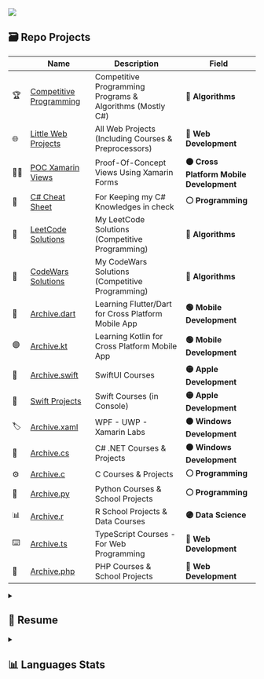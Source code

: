 <div align="center" style="display: flex; flex-direction: row; vertical-align: middle;">
  <img class="img" src="https://github-readme-stats.vercel.app/api/top-langs/?username=kol-ui&langs_count=10&hide=cmake,makefile&layout=compact&custom_title=📊%20Global%20Most%20Used%20Languages&title_color=FFD700&border_color=A9A9A9&theme=github_dark" />
</div>




<!--
<div align="center" style="display: flex; flex-direction: row; vertical-align: middle;">
  <img class="img" src="https://leetcard.jacoblin.cool/Kol-UI?ext=activity" />
  <img class="img" src="https://leetcard.jacoblin.cool/Kol-UI?ext=activity" />
</div>
-->


## 🗃 Repo Projects
| | Name | Description       | Field |
|-|-|------------------------------|-----|
|🏆|[Competitive Programming](https://github.com/Kol-UI/Competitive-Programming)|Competitive Programming Programs & Algorithms (Mostly C#)|**🔴 Algorithms**|
|🌐|[Little Web Projects](https://github.com/Kol-UI/Little-Web-Projects)| All Web Projects (Including Courses & Preprocessors)|**🔵 Web Development**|
|👨‍💻|[POC Xamarin Views](https://github.com/Kol-UI/POC-Xamarin-Views)| Proof-Of-Concept Views Using Xamarin Forms|**⚫ Cross Platform Mobile Development**|
|📝|[C# Cheat Sheet](https://github.com/Kol-UI/CSharp-CheatSheet)| For Keeping my C# Knowledges in check|**⚪ Programming**|
|🥇|[LeetCode Solutions](https://github.com/Kol-UI/Competitive-Programming/tree/main/CompetitiveProgramming/LeetCode)|My LeetCode Solutions (Competitive Programming)|**🔴 Algorithms**|
|🎯|[CodeWars Solutions](https://github.com/Kol-UI/Competitive-Programming/tree/main/CompetitiveProgramming/CodeWars)|My CodeWars Solutions (Competitive Programming)|**🔴 Algorithms**|
|📱|[Archive.dart](https://github.com/Kol-UI/ArchiveDartFlutter)| Learning Flutter/Dart for Cross Platform Mobile App|**🟢 Mobile Development**|
|🟣|[Archive.kt](https://github.com/Kol-UI/ArchiveKotlin)| Learning Kotlin for Cross Platform Mobile App|**🟢 Mobile Development**|
|🍏|[Archive.swift](https://github.com/Kol-UI/ArchiveSwiftUI)| SwiftUI Courses|**🟡 Apple Development**|
|🦅|[Swift Projects](https://github.com/Kol-UI/SwiftCommandProject)| Swift Courses (in Console)|**🟡 Apple Development**|
|🏷️|[Archive.xaml](https://github.com/Kol-UI/ArchiveLabsXAML)| WPF - UWP - Xamarin Labs|**🟠 Windows Development**|
|🛞|[Archive.cs](https://github.com/Kol-UI/CSharpArchive)| C# .NET Courses & Projects|**🟠 Windows Development**|
|⚙️|[Archive.c](https://github.com/Kol-UI/ArchiveC)| C Courses & Projects|**⚪ Programming**|
|🔧|[Archive.py](https://github.com/Kol-UI/ArchivePython)| Python Courses & School Projects|**⚪ Programming**|
|📊|[Archive.r](https://github.com/Kol-UI/ArchiveR)| R School Projects & Data Courses|**🟣 Data Science**|
|⌨️|[Archive.ts](https://github.com/Kol-UI/ArchiveTS)| TypeScript Courses - For Web Programming|**🔵 Web Development**|
|📁|[Archive.php](https://github.com/Kol-UI/ArchivePHP)| PHP Courses & School Projects|**🔵 Web Development**|





<details>
<summary><h2> 📝 Resume</h2></summary>
<h2> 🎓 Education</h2>
<br>💻 <em><b>Master of Computer Science & Information Systems Management</em></b>
<br>📆 <em>2016 - 2021</em>
<br>🎖 2020 - Formation: Adobe Photoshop / Illustrator / Indesign
<br>🎖 2017 - Specialisation: Supinfo Mobile & Responsive Web Device
<br>🎖 2017 - Certification: Google Digital Active
<br>📜 69 LinkedIn Learning Certifications [Cybersecurity (5) GDPR (5) DataScience (16) BigData (7) Blockchain (9) Virtualization (7) IT Infrastructure (3) Machine Learning / AI (3) Management (14)]
<br>📍 SUPINFO Caen -  🇫🇷 Normandy, France


## 🚀 Experience
- 👨‍💻 Cross Mobile Developer
<br>📆 2021 - present   
<div class="row">
  <img src="https://img.shields.io/badge/Xamarin-3498DB?style=for-the-badge&logo=xamarin&logoColor=white"/>
  <img src="https://img.shields.io/badge/C%23-239120?style=for-the-badge&logo=c-sharp&logoColor=white"/>
  <img src="https://img.shields.io/badge/Azure_DevOps-0078D7?style=for-the-badge&logo=azure-devops&logoColor=white"/>
  <img src="https://img.shields.io/badge/.NET-512BD4?style=for-the-badge&logo=dotnet&logoColor=white"/>
  <img src="https://img.shields.io/badge/Swift-FA7343?style=for-the-badge&logo=swift&logoColor=white"/>
  <img src="https://img.shields.io/badge/Android-3DDC84?style=for-the-badge&logo=android&logoColor=white"/>
</div><br>

- 👨‍💻 Front Web Developer
<br>📆 2020
<div class="row">
  <img src="https://img.shields.io/badge/HTML5-E34F26?style=for-the-badge&logo=html5&logoColor=white"/>
  <img src="https://img.shields.io/badge/CSS3-1572B6?style=for-the-badge&logo=css3&logoColor=white"/>
  <img src="https://img.shields.io/badge/JavaScript-323330?style=for-the-badge&logo=javascript&logoColor=F7DF1E"/>
  <img src="https://img.shields.io/badge/Joomla-5091CD?style=for-the-badge&logo=joomla&logoColor=white"/>
</div><br>

- 👨‍💻 Community Manager
<br>📆 2019
<div class="row">
  <img src="https://img.shields.io/badge/R-276DC3?style=for-the-badge&logo=r&logoColor=white"/>
  <img src="https://img.shields.io/badge/вконтакте-%232E87FB.svg?&style=for-the-badge&logo=vk&logoColor=white"/>
</div><br>

- 👨‍💻 Front Web Developer & Digital Trainer
<br>📆 2018 - 2021
<div class="row">
  <img src="https://img.shields.io/badge/HTML5-E34F26?style=for-the-badge&logo=html5&logoColor=white"/>
  <img src="https://img.shields.io/badge/CSS3-1572B6?style=for-the-badge&logo=css3&logoColor=white"/>
  <img src="https://img.shields.io/badge/JavaScript-323330?style=for-the-badge&logo=javascript&logoColor=F7DF1E"/>
  <img src="https://img.shields.io/badge/PHP-777BB4?style=for-the-badge&logo=php&logoColor=white"/>
  <img src="https://img.shields.io/badge/Wordpress-21759B?style=for-the-badge&logo=wordpress&logoColor=white"/>
  <img src="https://img.shields.io/badge/Google%20Analytics-E37400?style=for-the-badge&logo=google%20analytics&logoColor=white"/>
</div><br>

- 👨‍💻 Front Web Developer
<br>📆 2017
<div class="row">
  <img src="https://img.shields.io/badge/HTML5-E34F26?style=for-the-badge&logo=html5&logoColor=white"/>
  <img src="https://img.shields.io/badge/CSS3-1572B6?style=for-the-badge&logo=css3&logoColor=white"/>
  <img src="https://img.shields.io/badge/JavaScript-323330?style=for-the-badge&logo=javascript&logoColor=F7DF1E"/>
  <img src="https://img.shields.io/badge/Bootstrap-563D7C?style=for-the-badge&logo=bootstrap&logoColor=white"/>
</div><br>

</details>




<details>
<summary><h2>📊 Languages Stats</h2></summary>
<div align="center" style="display: flex; flex-direction: row;">
    <img class="img" src="https://github-readme-stats.vercel.app/api/top-langs/?username=kol-ui&langs_count=10&hide=cmake,makefile,C%23,C,python,scss,sass,Pug,Haml,Swift,c%2B%2B,r,swift,dart,Kotlin,Stylus&custom_title=🌐%20Web%20Development&title_color=1E90FF&layout=compact&border_color=A9A9A9&theme=github_dark" />
    <img class="img" src="https://github-readme-stats.vercel.app/api/top-langs/?username=kol-ui&langs_count=10&hide=cmake,makefile,C%23,C,python,JavaScript,LiveScript,TypeScript,html,css,Swift,c%2B%2B,php,r,swift,dart,Kotlin,CoffeeScript&custom_title=🔧%20Web%20Preprocessors&title_color=1E90FF&layout=compact&border_color=A9A9A9&theme=github_dark" />
</div>

<div align="center" style="display: flex; flex-direction: row;">
   <img class="img" src="https://github-readme-stats.vercel.app/api/top-langs/?username=kol-ui&langs_count=10&hide=cmake,makefile,C,SCSS,sass,Haml,Python,c%2B%2B,php,TypeScript,JavaScript,LiveScript,CSS,HTML,R,Pug,Stylus,CoffeeScript&custom_title=📱%20Platform%20Development&title_color=3CB371&layout=compact&border_color=A9A9A9&theme=github_dark" />
  <img class="img" src="https://github-readme-stats.vercel.app/api/top-langs/?username=kol-ui&langs_count=10&hide=cmake,makefile,SCSS,Haml,php,TypeScript,JavaScript,LiveScript,CSS,sass,HTML,Pug,C%23,swift,dart,Kotlin,Stylus,CoffeeScript&custom_title=🖥️%20Other%20Languages&layout=compact&title_color=DC143C&border_color=A9A9A9&theme=github_dark" />
</div>
  
![](https://komarev.com/ghpvc/?username=Kol-UI&label=+)
</details>





<!--




<div align="center" style="display: flex; flex-direction: row;">
 <img class="img" src="https://github-readme-streak-stats.herokuapp.com/?user=Kol-UI&fire=FFD700&border=3D424A&sideLabels=ED9135&theme=dark" />
 <img class="img" src="http://github-profile-summary-cards.vercel.app/api/cards/productive-time?username=Kol-UI&theme=github_dark&utcOffset=8" />
</div>

<div align="center" style="display: flex; flex-direction: row;"> 
 <img class="img" src="http://github-profile-summary-cards.vercel.app/api/cards/profile-details?username=Kol-UI&theme=github_dark" />
</div>

<div align="center" style="display: flex; flex-direction: row;">
 <img class="img" src="http://github-profile-summary-cards.vercel.app/api/cards/repos-per-language?username=Kol-UI&theme=github_dark" />
 <img class="img" src="http://github-profile-summary-cards.vercel.app/api/cards/most-commit-language?username=Kol-UI&theme=github_dark" />
</div>

<div align="center" style="display: flex; flex-direction: row;">
  <img class="img" src="https://github-profile-trophy.vercel.app/?username=Kol-UI&theme=discord&no-bg=false&no-frame=true&column=4&row=1" />
</div>




<div align="center" style="display: flex; flex-direction: row; vertical-align: middle;">
 <img class="img" src="https://github-readme-stats.vercel.app/api/top-langs/?username=kol-ui&langs_count=10&hide=cmake,makefile,C,SCSS,Haml,Python,c%2B%2B,php,TypeScript,JavaScript,CSS,HTML,R,Pug&custom_title=📱%20Mobile%20Most%20Used%20Languages&title_color=3CB371&layout=compact&border_color=A9A9A9&theme=github_dark" />
 <img class="img" src="https://github-readme-stats.vercel.app/api/top-langs/?username=kol-ui&langs_count=10&hide=cmake,makefile,C%23,C,python,Swift,c%2B%2B,r,swift&custom_title=🌐%20Web%20Most%20Used%20Languages&title_color=1E90FF&layout=compact&border_color=A9A9A9&theme=github_dark" />
 <img class="img" src="https://github-readme-stats.vercel.app/api/top-langs/?username=kol-ui&langs_count=10&hide=cmake,makefile,SCSS,Haml,php,TypeScript,JavaScript,CSS,HTML,Pug,C%23,swift&custom_title=🖥️%20Other%20Languages&layout=compact&title_color=DC143C&border_color=A9A9A9&theme=github_dark" />
</div>




(OLD)
# My Languages :
## 📊 Global Most Used Languages
[![Top Langs](https://github-readme-stats.vercel.app/api/top-langs/?username=kol-ui&langs_count=10&hide=cmake,makefile&layout=compact&theme=github_dark)](https://github.com/anuraghazra/github-readme-stats)

## 📱 Mobile Most Used Languages
[![Top Langs](https://github-readme-stats.vercel.app/api/top-langs/?username=kol-ui&langs_count=10&hide=cmake,makefile,C,SCSS,Haml,Python,c%2B%2B,php,TypeScript,JavaScript,CSS,HTML,R,Pug&layout=compact&theme=github_dark)](https://github.com/anuraghazra/github-readme-stats)

## 🌐 Web Most Used Languages
[![Top Langs](https://github-readme-stats.vercel.app/api/top-langs/?username=kol-ui&langs_count=10&hide=cmake,makefile,C%23,C,python,Swift,c%2B%2B,r,swift&layout=compact&theme=github_dark)](https://github.com/anuraghazra/github-readme-stats)

## 🖥️ Other Languages
[![Top Langs](https://github-readme-stats.vercel.app/api/top-langs/?username=kol-ui&langs_count=10&hide=cmake,makefile,SCSS,Haml,php,TypeScript,JavaScript,CSS,HTML,Pug,C%23,swift&layout=compact&theme=github_dark)](https://github.com/anuraghazra/github-readme-stats)




[![GitHub Streak](https://github-readme-streak-stats.herokuapp.com/?user=Kol-UI&theme=dark)](https://git.io/streak-stats)
**Kol-UI/Kol-UI** is a ✨ _special_ ✨ repository because its `README.md` (this file) appears on your GitHub profile.

Here are some ideas to get you started:

- 🔭 I’m currently working on ...
- 🌱 I’m currently learning ...
- 👯 I’m looking to collaborate on ...
- 🤔 I’m looking for help with ...
- 💬 Ask me about ...
- 📫 How to reach me: ...
- 😄 Pronouns: ...
- ⚡ Fun fact: ...
-->
